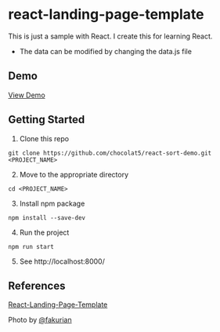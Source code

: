 # react-landing-page-template
This is just a sample with React. I create this for learning React.

* The data can be modified by changing the data.js file

## Demo

[View Demo](https://chocolat5.github.io/react-landing-page-template/)

## Getting Started

1. Clone this repo

```
git clone https://github.com/chocolat5/react-sort-demo.git <PROJECT_NAME>
```

2. Move to the appropriate directory

```
cd <PROJECT_NAME>
```

3. Install npm package
```
npm install --save-dev
```

4. Run the project
```
npm run start
```

5. See http://localhost:8000/


## References

[React-Landing-Page-Template](https://github.com/issaafalkattan/React-Landing-Page-Template)

Photo by [@fakurian](https://unsplash.com/@fakurian)